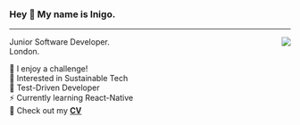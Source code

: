 ### Hey 👋 My name is Inigo.
---
<img align="right" src='https://github-readme-stats.vercel.app/api?username=Inimesh&show_icons=true'/>

Junior Software Developer.  
London.

🧠 I enjoy a challenge!  
🌱 Interested in Sustainable Tech  
🧪 Test-Driven Developer  
⚡️ Currently learning React-Native  
📄 Check out my [**CV**](https://github.com/Inimesh/CV)  


